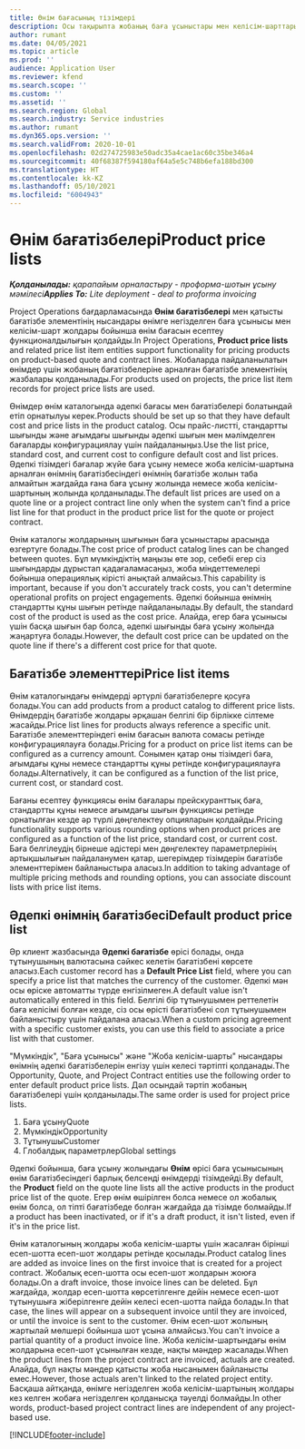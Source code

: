 ```yaml
---
title: Өнім бағасының тізімдері
description: Осы тақырыпта жобаның баға ұсыныстары мен келісім-шарттары үшін пайдаланылатын каталог бағасындағы прайс-листтер туралы ақпарат ұсынылған.
author: rumant
ms.date: 04/05/2021
ms.topic: article
ms.prod: ''
audience: Application User
ms.reviewer: kfend
ms.search.scope: ''
ms.custom: ''
ms.assetid: ''
ms.search.region: Global
ms.search.industry: Service industries
ms.author: rumant
ms.dyn365.ops.version: ''
ms.search.validFrom: 2020-10-01
ms.openlocfilehash: 02d274725983e50adc35a4cae1ac60c35be346a4
ms.sourcegitcommit: 40f68387f594180af64a5e5c748b6efa188bd300
ms.translationtype: HT
ms.contentlocale: kk-KZ
ms.lasthandoff: 05/10/2021
ms.locfileid: "6004943"
---
```

# <a name="product-price-lists"></a><span data-ttu-id="72ac3-103">Өнім бағатізбелері</span><span class="sxs-lookup"><span data-stu-id="72ac3-103">Product price lists</span></span>

<span data-ttu-id="72ac3-104">_**Қолданылады:** қарапайым орналастыру - проформа-шотын ұсыну мәмілесі_</span><span class="sxs-lookup"><span data-stu-id="72ac3-104">_**Applies To:** Lite deployment - deal to proforma invoicing_</span></span>

 <span data-ttu-id="72ac3-105">Project Operations бағдарламасында **Өнім бағатізбелері** мен қатысты бағатізбе элементінің нысандары өнімге негізделген баға ұсынысы мен келісім-шарт жолдары бойынша өнім бағасын есептеу функционалдылығын қолдайды.</span><span class="sxs-lookup"><span data-stu-id="72ac3-105">In Project Operations, **Product price lists** and related price list item entities support functionality for pricing products on product-based quote and contract lines.</span></span> <span data-ttu-id="72ac3-106">Жобаларда пайдаланылатын өнімдер үшін жобаның бағатізбелеріне арналған бағатізбе элементінің жазбалары қолданылады.</span><span class="sxs-lookup"><span data-stu-id="72ac3-106">For products used on projects, the price list item records for project price lists are used.</span></span> 

<span data-ttu-id="72ac3-107">Өнімдер өнім каталогында әдепкі бағасы мен бағатізбелері болатындай етіп орнатылуы керек.</span><span class="sxs-lookup"><span data-stu-id="72ac3-107">Products should be set up so that they have default cost and price lists in the product catalog.</span></span> <span data-ttu-id="72ac3-108">Осы прайс-листті, стандартты шығынды және ағымдағы шығынды әдепкі шығын мен мәлімделген бағаларды конфигурациялау үшін пайдаланыңыз.</span><span class="sxs-lookup"><span data-stu-id="72ac3-108">Use the list price, standard cost, and current cost to configure default cost and list prices.</span></span> <span data-ttu-id="72ac3-109">Әдепкі тізімдегі бағалар жүйе баға ұсыну немесе жоба келісім-шартына арналған өнімнің бағатізбесіндегі өнімнің бағатізбе жолын таба алмайтын жағдайда ғана баға ұсыну жолында немесе жоба келісім-шартының жолында қолданылады.</span><span class="sxs-lookup"><span data-stu-id="72ac3-109">The default list prices are used on a quote line or a project contract line only when the system can't find a price list line for that product in the product price list for the quote or project contract.</span></span>

<span data-ttu-id="72ac3-110">Өнім каталогы жолдарының шығынын баға ұсыныстары арасында өзгертуге болады.</span><span class="sxs-lookup"><span data-stu-id="72ac3-110">The cost price of product catalog lines can be changed between quotes.</span></span> <span data-ttu-id="72ac3-111">Бұл мүмкіндіктің маңызы өте зор, себебі егер сіз шығындарды дұрыстап қадағаламасаңыз, жоба міндеттемелері бойынша операциялық кірісті анықтай алмайсыз.</span><span class="sxs-lookup"><span data-stu-id="72ac3-111">This capability is important, because if you don't accurately track costs, you can't determine operational profits on project engagements.</span></span> <span data-ttu-id="72ac3-112">Әдепкі бойынша өнімнің стандартты құны шығын ретінде пайдаланылады.</span><span class="sxs-lookup"><span data-stu-id="72ac3-112">By default, the standard cost of the product is used as the cost price.</span></span> <span data-ttu-id="72ac3-113">Алайда, егер баға ұсынысы үшін басқа шығын бар болса, әдепкі шығынды баға ұсыну жолында жаңартуға болады.</span><span class="sxs-lookup"><span data-stu-id="72ac3-113">However, the default cost price can be updated on the quote line if there's a different cost price for that quote.</span></span>

## <a name="price-list-items"></a><span data-ttu-id="72ac3-114">Бағатізбе элементтері</span><span class="sxs-lookup"><span data-stu-id="72ac3-114">Price list items</span></span>

<span data-ttu-id="72ac3-115">Өнім каталогындағы өнімдерді әртүрлі бағатізбелерге қосуға болады.</span><span class="sxs-lookup"><span data-stu-id="72ac3-115">You can add products from a product catalog to different price lists.</span></span> <span data-ttu-id="72ac3-116">Өнімдердің бағатізбе жолдары әрқашан белгілі бір бірлікке сілтеме жасайды.</span><span class="sxs-lookup"><span data-stu-id="72ac3-116">Price list lines for products always reference a specific unit.</span></span> <span data-ttu-id="72ac3-117">Бағатізбе элементтеріндегі өнім бағасын валюта сомасы ретінде конфигурациялауға болады.</span><span class="sxs-lookup"><span data-stu-id="72ac3-117">Pricing for a product on price list items can be configured as a currency amount.</span></span> <span data-ttu-id="72ac3-118">Сонымен қатар оны тізімдегі баға, ағымдағы құны немесе стандартты құны ретінде конфигурациялауға болады.</span><span class="sxs-lookup"><span data-stu-id="72ac3-118">Alternatively, it can be configured as a function of the list price, current cost, or standard cost.</span></span>

<span data-ttu-id="72ac3-119">Бағаны есептеу функциясы өнім бағалары прейскуранттық баға, стандартты құны немесе ағымдағы шығын функциясы ретінде орнатылған кезде әр түрлі дөңгелектеу опцияларын қолдайды.</span><span class="sxs-lookup"><span data-stu-id="72ac3-119">Pricing functionality supports various rounding options when product prices are configured as a function of the list price, standard cost, or current cost.</span></span> <span data-ttu-id="72ac3-120">Баға белгілеудің бірнеше әдістері мен дөңгелектеу параметрлерінің артықшылығын пайдаланумен қатар, шегерімдер тізімдерін бағатізбе элементтерімен байланыстыра аласыз.</span><span class="sxs-lookup"><span data-stu-id="72ac3-120">In addition to taking advantage of multiple pricing methods and rounding options, you can associate discount lists with price list items.</span></span> 

 
## <a name="default-product-price-list"></a><span data-ttu-id="72ac3-121">Әдепкі өнімнің бағатізбесі</span><span class="sxs-lookup"><span data-stu-id="72ac3-121">Default product price list</span></span>
<span data-ttu-id="72ac3-122">Әр клиент жазбасында **Әдепкі бағатізбе** өрісі болады, онда тұтынушының валютасына сәйкес келетін бағатізбені көрсете аласыз.</span><span class="sxs-lookup"><span data-stu-id="72ac3-122">Each customer record has a **Default Price List** field, where you can specify a price list that matches the currency of the customer.</span></span> <span data-ttu-id="72ac3-123">Әдепкі мән осы өріске автоматты түрде енгізілмеген.</span><span class="sxs-lookup"><span data-stu-id="72ac3-123">A default value isn't automatically entered in this field.</span></span> <span data-ttu-id="72ac3-124">Белгілі бір тұтынушымен реттелетін баға келісімі болған кезде, сіз осы өрісті бағатізбені сол тұтынушымен байланыстыру үшін пайдалана аласыз.</span><span class="sxs-lookup"><span data-stu-id="72ac3-124">When a custom pricing agreement with a specific customer exists, you can use this field to associate a price list with that customer.</span></span>

<span data-ttu-id="72ac3-125">"Мүмкіндік", "Баға ұсынысы" және "Жоба келісім-шарты" нысандары өнімнің әдепкі бағатізбелерін енгізу үшін келесі тәртіпті қолданады.</span><span class="sxs-lookup"><span data-stu-id="72ac3-125">The Opportunity, Quote, and Project Contract entities use the following order to enter default product price lists.</span></span> <span data-ttu-id="72ac3-126">Дәл осындай тәртіп жобаның бағатізбелері үшін қолданылады.</span><span class="sxs-lookup"><span data-stu-id="72ac3-126">The same order is used for project price lists.</span></span>

1.  <span data-ttu-id="72ac3-127">Баға ұсыну</span><span class="sxs-lookup"><span data-stu-id="72ac3-127">Quote</span></span>
2.  <span data-ttu-id="72ac3-128">Мүмкіндік</span><span class="sxs-lookup"><span data-stu-id="72ac3-128">Opportunity</span></span>
3.  <span data-ttu-id="72ac3-129">Тұтынушы</span><span class="sxs-lookup"><span data-stu-id="72ac3-129">Customer</span></span>
4.  <span data-ttu-id="72ac3-130">Глобалдық параметрлер</span><span class="sxs-lookup"><span data-stu-id="72ac3-130">Global settings</span></span> 

<span data-ttu-id="72ac3-131">Әдепкі бойынша, баға ұсыну жолындағы **Өнім** өрісі баға ұсынысының өнім бағатізбесіндегі барлық белсенді өнімдерді тізімдейді.</span><span class="sxs-lookup"><span data-stu-id="72ac3-131">By default, the **Product** field on the quote line lists all the active products in the product price list of the quote.</span></span> <span data-ttu-id="72ac3-132">Егер өнім өшірілген болса немесе ол жобалық өнім болса, ол тіпті бағатізбеде болған жағдайда да тізімде болмайды.</span><span class="sxs-lookup"><span data-stu-id="72ac3-132">If a product has been inactivated, or if it's a draft product, it isn't listed, even if it's in the price list.</span></span> 

<span data-ttu-id="72ac3-133">Өнім каталогының жолдары жоба келісім-шарты үшін жасалған бірінші есеп-шотта есеп-шот жолдары ретінде қосылады.</span><span class="sxs-lookup"><span data-stu-id="72ac3-133">Product catalog lines are added as invoice lines on the first invoice that is created for a project contract.</span></span> <span data-ttu-id="72ac3-134">Жобалық есеп-шотта осы есеп-шот жолдарын жоюға болады.</span><span class="sxs-lookup"><span data-stu-id="72ac3-134">On a draft invoice, those invoice lines can be deleted.</span></span> <span data-ttu-id="72ac3-135">Бұл жағдайда, жолдар есеп-шотта көрсетілгенге дейін немесе есеп-шот тұтынушыға жіберілгенге дейін келесі есеп-шотта пайда болады.</span><span class="sxs-lookup"><span data-stu-id="72ac3-135">In that case, the lines will appear on a subsequent invoice until they are invoiced, or until the invoice is sent to the customer.</span></span> <span data-ttu-id="72ac3-136">Өнім есеп-шот жолының жартылай мөлшері бойынша шот ұсына алмайсыз.</span><span class="sxs-lookup"><span data-stu-id="72ac3-136">You can't invoice a partial quantity of a product invoice line.</span></span> <span data-ttu-id="72ac3-137">Жоба келісім-шартындағы өнім жолдарына есеп-шот ұсынылған кезде, нақты мәндер жасалады.</span><span class="sxs-lookup"><span data-stu-id="72ac3-137">When the product lines from the project contract are invoiced, actuals are created.</span></span> <span data-ttu-id="72ac3-138">Алайда, бұл нақты мәндер қатысты жоба нысанымен байланысты емес.</span><span class="sxs-lookup"><span data-stu-id="72ac3-138">However, those actuals aren't linked to the related project entity.</span></span> <span data-ttu-id="72ac3-139">Басқаша айтқанда, өнімге негізделген жоба келісім-шартының жолдары кез келген жобаға негізделген қолданысқа тәуелді болмайды.</span><span class="sxs-lookup"><span data-stu-id="72ac3-139">In other words, product-based project contract lines are independent of any project-based use.</span></span> 


[!INCLUDE[footer-include](../includes/footer-banner.md)]
